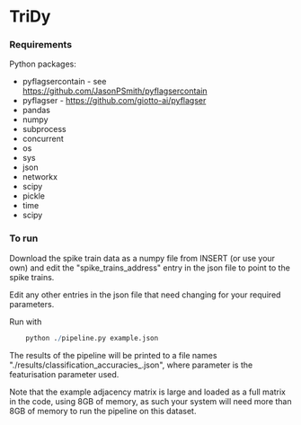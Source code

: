 # TriDy

### Requirements
Python packages:
- pyflagsercontain - see https://github.com/JasonPSmith/pyflagsercontain
- pyflagser - https://github.com/giotto-ai/pyflagser
- pandas
- numpy
- subprocess
- concurrent
- os
- sys
- json
- networkx
- scipy
- pickle
- time
- scipy

### To run
Download the spike train data as a numpy file from INSERT (or use your own) and edit the "spike_trains_address" entry in the json file to point to the spike trains.

Edit any other entries in the json file that need changing for your required parameters.

Run with
```r
    python ./pipeline.py example.json
```

The results of the pipeline will be printed to a file names "./results/classification_accuracies_<parameter>.json", where parameter is the featurisation parameter used.

Note that the example adjacency matrix is large and loaded as a full matrix in the code, using 8GB of memory, as such your system will need more than 8GB of memory to run the pipeline on this dataset.
